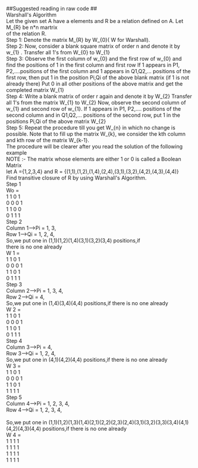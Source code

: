 ##Suggested reading in raw code ##
<br>
Warshall's Algorithm
<br>
Let the given set A have a elements and R be a relation defined on A. Let M_{R} be n*n martrix
<br>
of the relation R. 
<br>
Step 1: Denote the matrix M_{R} by W_{0}( W for Warshall).
<br>
Step 2: Now, consider a blank square matrix of order n and denote it by w_{1} . Transfer all 1's
from W_{0} to W_{1}
<br>
Step 3: Observe the first column of w_{0} and the first row of w_{0} and find the positions of 1 in the first column and first row
If 1 appears in P1, P2,....positions of the first column and 1 appears in Q1,Q2,... positions of the first row, then put 1 in the position 
Pi,Qi of the above blank matrix (if 1 is not already there) 
Put 0 in all other positions of the above matrix and get the completed matrix W_{1} 
<br>
Step 4: Write a blank matrix of order r again and denote it by W_{2} Transfer all 1's from the matrix W_{1} to W_{2} 
Now, observe the second column of w_{1} and second row of w_{1}. If 1 appears in P1, P2,.... positions of the second column and in Q1,Q2,... positions of the second row, put 1 in the positions Pi,Qi  of the above matrix W_{2}
<br>
Step 5: Repeat the procedure till you get W_{n} in which no change is possible. Note that to fill up the matrix W_{k}, we consider the kth column and kth row of the matrix W_{k-1}.
<br>
The procedure will be clearer after you read the solution of the following example<br>
NOTE :- The matrix  whose elements are either 1 or 0 is called a Boolean Matrix<br>
let A ={1,2,3,4} and  R = {(1,1),(1,2),(1,4),(2,4),(3,1),(3,2),(4,2),(4,3),(4,4)}<br>
Find transitive closure of R by using Warshall's Algorithm.<br>
Step 1<br>
Wo =  <br>
 1 1 0 1 <br>
 0 0 0 1 <br>
 1 1 0 0 <br>
 0 1 1 1 <br>
Step 2 <br>
Column 1-->Pi = 1, 3, <br>
Row 1-->Qi = 1, 2, 4, <br>
So,we put one in (1,1)(1,2)(1,4)(3,1)(3,2)(3,4) positions,if <br>
there is no one already <br>
W 1 = <br>
 1 1 0 1 <br>
 0 0 0 1 <br>
 1 1 0 1 <br>
 0 1 1 1 <br>
Step 3 <br>
Column 2-->Pi = 1, 3, 4, <br>
Row 2-->Qi = 4, <br>
So,we put one in (1,4)(3,4)(4,4) positions,if there is no one already <br>
W 2 = <br>
 1 1 0 1 <br>
 0 0 0 1 <br>
 1 1 0 1 <br>
 0 1 1 1 <br>
Step 4 <br>
Column 3-->Pi = 4,
<br> Row 3-->Qi = 1, 2, 4, <br>
So,we put one in (4,1)(4,2)(4,4) positions,if there is no one already <br>
W 3 = <br>
 1 1 0 1 <br>
 0 0 0 1 <br>
 1 1 0 1 <br>
 1 1 1 1 <br>
Step 5 <br>
Column 4-->Pi = 1, 2, 3, 4,<br>
Row 4-->Qi = 1, 2, 3, 4,<br>
<br>So,we put one in (1,1)(1,2)(1,3)(1,4)(2,1)(2,2)(2,3)(2,4)(3,1)(3,2)(3,3)(3,4)(4,1)(4,2)(4,3)(4,4) positions,if there is no one already
<br>W 4 = <br>
 1 1 1 1 <br>
 1 1 1 1 <br>
 1 1 1 1 <br>
 1 1 1 1 <br>

